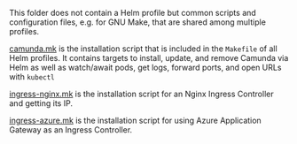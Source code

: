 This folder does not contain a Helm profile but common scripts and configuration files, e.g. for GNU Make,
that are shared among multiple profiles.

[camunda.mk](camunda.mk) is the installation script that is included in the `Makefile` of all Helm profiles.
It contains targets to install, update, and remove Camunda via Helm as well as
watch/await pods, get logs, forward ports, and open URLs with `kubectl`

[ingress-nginx.mk](ingress-nginx.mk) is the installation script for an Nginx Ingress Controller and getting its IP.

[ingress-azure.mk](../azure/agic/agic.mk) is the installation script for using Azure Application Gateway as an Ingress Controller.

